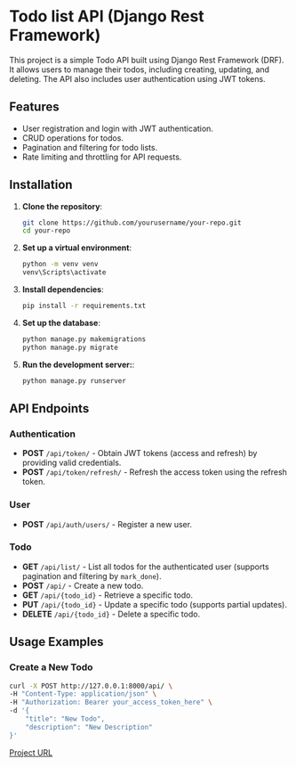 # Todo list API (Django Rest Framework)

This project is a simple Todo API built using Django Rest Framework (DRF). It allows users to manage their todos, including creating, updating, and deleting. The API also includes user authentication using JWT tokens.

## Features

- User registration and login with JWT authentication.
- CRUD operations for todos.
- Pagination and filtering for todo lists.
- Rate limiting and throttling for API requests.

## Installation

1. **Clone the repository**:

   ```bash
   git clone https://github.com/yourusername/your-repo.git
   cd your-repo
   ```

2. **Set up a virtual environment**:

    ```bash
    python -m venv venv
    venv\Scripts\activate
    ```

3. **Install dependencies**:

    ```bash
    pip install -r requirements.txt
    ```

4. **Set up the database**:

    ```bash
    python manage.py makemigrations
    python manage.py migrate
    ```

5. **Run the development server:**:

    ```bash
    python manage.py runserver
    ```

## API Endpoints

### Authentication

- **POST** `/api/token/` - Obtain JWT tokens (access and refresh) by providing valid credentials.
- **POST** `/api/token/refresh/` - Refresh the access token using the refresh token.

### User

- **POST** `/api/auth/users/` - Register a new user.

### Todo

- **GET** `/api/list/` - List all todos for the authenticated user (supports pagination and filtering by `mark_done`).
- **POST** `/api/` - Create a new todo.
- **GET** `/api/{todo_id}` - Retrieve a specific todo.
- **PUT** `/api/{todo_id}` - Update a specific todo (supports partial updates).
- **DELETE** `/api/{todo_id}` - Delete a specific todo.


## Usage Examples

### Create a New Todo

```bash
curl -X POST http://127.0.0.1:8000/api/ \
-H "Content-Type: application/json" \
-H "Authorization: Bearer your_access_token_here" \
-d '{
    "title": "New Todo",
    "description": "New Description"
}'
```

[Project URL](https://roadmap.sh/projects/todo-list-api)
